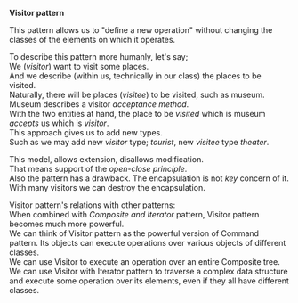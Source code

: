 **Visitor pattern**

This pattern allows us to "define a new operation" without changing the classes of the elements on which it operates.

To describe this pattern more humanly, let's say;  
We (_visitor_) want to visit some places.  
And we describe (within us, technically in our class) the places to be visited.  
Naturally, there will be places (_visitee_) to be visited, such as museum.  
Museum describes a visitor _acceptance method_.  
With the two entities at hand, the place to be _visited_ which is museum _accepts_ us which is _visitor_.  
This approach gives us to add new types.  
Such as we may add new _visitor_ type; _tourist_, new _visitee_ type _theater_.  

This model, allows extension, disallows modification.  
That means support of the _open-close principle_.  
Also the pattern has a drawback. The encapsulation is not _key_ concern of it.  
With many visitors we can destroy the encapsulation.  

Visitor pattern's relations with other patterns:  
When combined with _Composite and Iterator_ pattern, Visitor pattern becomes much more powerful.  
We can think of Visitor pattern as the powerful version of Command pattern. Its objects can execute operations over various objects of different classes.  
We can use Visitor to execute an operation over an entire Composite tree.  
We can use Visitor with Iterator pattern to traverse a complex data structure and execute some operation over its elements, even if they  all have  different classes.
